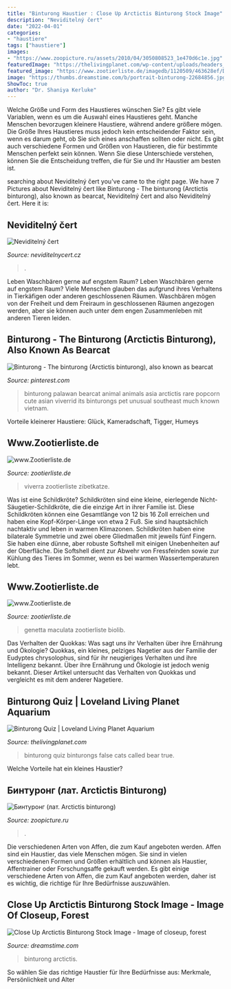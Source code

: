```yaml
---
title: "Binturong Haustier : Close Up Arctictis Binturong Stock Image"
description: "Neviditelný čert"
date: "2022-04-01"
categories:
- "haustiere"
tags: ["haustiere"]
images:
- "https://www.zoopicture.ru/assets/2010/04/3050808523_1e470d6c1e.jpg"
featuredImage: "https://thelivingplanet.com/wp-content/uploads/headers_0006_Group-2-merged.jpg"
featured_image: "https://www.zootierliste.de/imagedb/1120509/463628ef/DSC_0178.jpg"
image: "https://thumbs.dreamstime.com/b/portrait-binturong-22684856.jpg"
ShowToc: true
author: "Dr. Shaniya Kerluke"
---
```



Welche Größe und Form des Haustieres wünschen Sie?
Es gibt viele Variablen, wenn es um die Auswahl eines Haustieres geht. Manche Menschen bevorzugen kleinere Haustiere, während andere größere mögen. Die Größe Ihres Haustieres muss jedoch kein entscheidender Faktor sein, wenn es darum geht, ob Sie sich eines anschaffen sollten oder nicht. Es gibt auch verschiedene Formen und Größen von Haustieren, die für bestimmte Menschen perfekt sein können. Wenn Sie diese Unterschiede verstehen, können Sie die Entscheidung treffen, die für Sie und Ihr Haustier am besten ist.

	

		
searching about Neviditelný čert you've came to the right page. We have 7 Pictures about Neviditelný čert like Binturong - The binturong (Arctictis binturong), also known as bearcat, Neviditelný čert and also Neviditelný čert. Here it is:
		
    
## Neviditelný čert

<img loading=lazy src="http://www.neviditelnycert.cz/data/files/img/Binturong.jpg" onerror="this.onerror=null;this.src='https://tse3.mm.bing.net/th?id=OIP.rm88sL4NHhAbbYqxYUMT4wHaFC&amp;pid=15.1';" alt="Neviditelný čert">

_Source: neviditelnycert.cz_

>. 

	

Leben Waschbären gerne auf engstem Raum?
Leben Waschbären gerne auf engstem Raum? Viele Menschen glauben das aufgrund ihres Verhaltens in Tierkäfigen oder anderen geschlossenen Räumen. Waschbären mögen von der Freiheit und dem Freiraum in geschlossenen Räumen angezogen werden, aber sie können auch unter dem engen Zusammenleben mit anderen Tieren leiden.

    
## Binturong - The Binturong (Arctictis Binturong), Also Known As Bearcat

<img loading=lazy src="https://s-media-cache-ak0.pinimg.com/originals/b4/be/2d/b4be2de77aed27d8b4b0fc5f59799c91.jpg" onerror="this.onerror=null;this.src='https://tse1.mm.bing.net/th?id=OIP.i8acsBG1DyNTl9hc-wBj_wHaJ4&amp;pid=15.1';" alt="Binturong - The binturong (Arctictis binturong), also known as bearcat">

_Source: pinterest.com_

>binturong palawan bearcat animal animals asia arctictis rare popcorn cute asian viverrid its binturongs pet unusual southeast much known vietnam. 

	

Vorteile kleinerer Haustiere: Glück, Kameradschaft, Tigger, Humeys

    
## Www.Zootierliste.de

<img loading=lazy src="https://www.zootierliste.de/imagedb/1120509/463628ef/DSC_0178.jpg" onerror="this.onerror=null;this.src='https://tse3.mm.bing.net/th?id=OIP.VBtt3RWnLH5QDy-k1EYC6wHaFq&amp;pid=15.1';" alt="www.Zootierliste.de">

_Source: zootierliste.de_

>viverra zootierliste zibetkatze. 

	

Was ist eine Schildkröte?
Schildkröten sind eine kleine, eierlegende Nicht-Säugetier-Schildkröte, die die einzige Art in ihrer Familie ist. Diese Schildkröten können eine Gesamtlänge von 12 bis 16 Zoll erreichen und haben eine Kopf-Körper-Länge von etwa 2 Fuß. Sie sind hauptsächlich nachtaktiv und leben in warmen Klimazonen. Schildkröten haben eine bilaterale Symmetrie und zwei obere Gliedmaßen mit jeweils fünf Fingern. Sie haben eine dünne, aber robuste Softshell mit einigen Unebenheiten auf der Oberfläche. Die Softshell dient zur Abwehr von Fressfeinden sowie zur Kühlung des Tieres im Sommer, wenn es bei warmen Wassertemperaturen lebt.

    
## Www.Zootierliste.de

<img loading=lazy src="https://www.zootierliste.de/imagedb/50902113/81c9ee19/Genetta maculata.JPG" onerror="this.onerror=null;this.src='https://tse2.mm.bing.net/th?id=OIP.lrza4XC_4PqLJgpFptEWcgHaE6&amp;pid=15.1';" alt="www.Zootierliste.de">

_Source: zootierliste.de_

>genetta maculata zootierliste biolib. 

	

Das Verhalten der Quokkas: Was sagt uns ihr Verhalten über ihre Ernährung und Ökologie?
Quokkas, ein kleines, pelziges Nagetier aus der Familie der Eudyptes chrysolophus, sind für ihr neugieriges Verhalten und ihre Intelligenz bekannt. Über ihre Ernährung und Ökologie ist jedoch wenig bekannt. Dieser Artikel untersucht das Verhalten von Quokkas und vergleicht es mit dem anderer Nagetiere.

    
## Binturong Quiz | Loveland Living Planet Aquarium

<img loading=lazy src="https://thelivingplanet.com/wp-content/uploads/headers_0006_Group-2-merged.jpg" onerror="this.onerror=null;this.src='https://tse4.mm.bing.net/th?id=OIP.tm__pWoLXgBf6kz2SVUugAHaDt&amp;pid=15.1';" alt="Binturong Quiz | Loveland Living Planet Aquarium">

_Source: thelivingplanet.com_

>binturong quiz binturongs false cats called bear true. 

	

Welche Vorteile hat ein kleines Haustier?

    
## Бинтуронг (лат. Arctictis Binturong)

<img loading=lazy src="https://www.zoopicture.ru/assets/2010/04/3050808523_1e470d6c1e.jpg" onerror="this.onerror=null;this.src='https://tse4.mm.bing.net/th?id=OIP.QDmUDOgWi6MbXW6h1qEQrwHaE6&amp;pid=15.1';" alt="Бинтуронг (лат. Arctictis binturong)">

_Source: zoopicture.ru_

>. 

	

Die verschiedenen Arten von Affen, die zum Kauf angeboten werden.
Affen sind ein Haustier, das viele Menschen mögen. Sie sind in vielen verschiedenen Formen und Größen erhältlich und können als Haustier, Affentrainer oder Forschungsaffe gekauft werden. Es gibt einige verschiedene Arten von Affen, die zum Kauf angeboten werden, daher ist es wichtig, die richtige für Ihre Bedürfnisse auszuwählen.

    
## Close Up Arctictis Binturong Stock Image - Image Of Closeup, Forest

<img loading=lazy src="https://thumbs.dreamstime.com/b/portrait-binturong-22684856.jpg" onerror="this.onerror=null;this.src='https://tse1.mm.bing.net/th?id=OIP.wXtVoImoyenRd8URol7jAAHaE6&amp;pid=15.1';" alt="Close Up Arctictis Binturong Stock Image - Image of closeup, forest">

_Source: dreamstime.com_

>binturong arctictis. 

	

So wählen Sie das richtige Haustier für Ihre Bedürfnisse aus: Merkmale, Persönlichkeit und Alter

